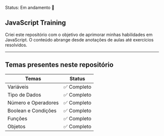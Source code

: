 Status: Em andamento 🚧

## JavaScript Training

Criei este repositório com o objetivo de aprimorar minhas habilidades em JavaScript. O conteúdo abrange desde anotações de aulas até exercícios resolvidos.

<hr/>

## Temas presentes neste repositório

| Temas               | Status      |
| ------------------- | ----------- |
| Variáveis           | ✅ Completo |
| Tipo de Dados       | ✅ Completo |
| Número e Operadores | ✅ Completo |
| Boolean e Condições | ✅ Completo |
| Funções | ✅ Completo |
| Objetos | ✅ Completo |
